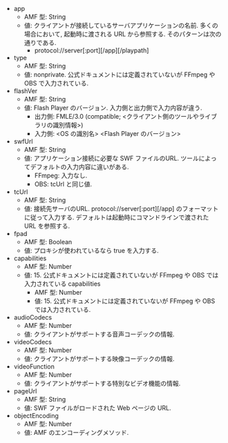 * app
  * AMF 型: String
  * 値: クライアントが接続しているサーバアプリケーションの名前. 多くの場合において, 起動時に渡される URL から参照する. そのパターンは次の通りである.
    * protocol://server[:port][/app][/playpath]
* type
  * AMF 型: String
  * 値: nonprivate. 公式ドキュメントには定義されていないが FFmpeg や OBS で入力されている.
* flashVer
  * AMF 型: String
  * 値: Flash Player のバージョン. 入力側と出力側で入力内容が違う.
    * 出力側: FMLE/3.0 (compatible; &lt;クライアント側のツールやライブラリの識別情報&gt;)
    * 入力側: &lt;OS の識別名&gt; &lt;Flash Player のバージョン&gt;
* swfUrl
  * AMF 型: String
  * 値: アプリケーション接続に必要な SWF ファイルのURL. ツールによってデフォルトの入力内容に違いがある.
    * FFmpeg: 入力なし.
    * OBS: tcUrl と同じ値.
* tcUrl
  * AMF 型: String
  * 値: 接続先サーバのURL. protocol://server[:port][/app] のフォーマットに従って入力する. デフォルトは起動時にコマンドラインで渡された URL を参照する.
* fpad
  * AMF 型: Boolean
  * 値: プロキシが使われているなら true を入力する.
* capabilities
  * AMF 型: Number
  * 値: 15. 公式ドキュメントには定義されていないが FFmpeg や OBS では入力されている capabilities
    * AMF 型: Number
    * 値: 15. 公式ドキュメントには定義されていないが FFmpeg や OBS では入力されている.
* audioCodecs
  * AMF 型: Number
  * 値: クライアントがサポートする音声コーデックの情報.
* videoCodecs
  * AMF 型: Number
  * 値: クライアントがサポートする映像コーデックの情報.
* videoFunction
  * AMF 型: Number
  * 値: クライアントがサポートする特別なビデオ機能の情報.
* pageUrl
  * AMF 型: String
  * 値: SWF ファイルがロードされた Web ページの URL.
* objectEncoding
  * AMF 型: Number
  * 値: AMF のエンコーディングメソッド.
